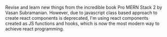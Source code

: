 Revise and learn new things from the incredible book Pro MERN Stack 2 by Vasan Subramanian.
However, due to javascript class based approach to create react components is deprecated, I'm using react components created as JS functions and hooks, which is now the most modern way to achieve react programming.
